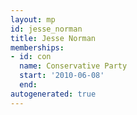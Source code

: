 ```yaml
---
layout: mp
id: jesse_norman
title: Jesse Norman
memberships:
- id: con
  name: Conservative Party
  start: '2010-06-08'
  end: 
autogenerated: true
---
```

